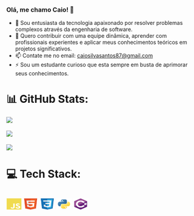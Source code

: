 ### Olá, me chamo Caio! 👋

- 🌱 Sou entusiasta da tecnologia apaixonado por resolver problemas complexos através da engenharia de software.
- 👯 Quero contribuir com uma equipe dinâmica, aprender com profissionais experientes e aplicar meus conhecimentos teóricos em projetos significativos.
- 📫 Contate me no email: caiosilvasantos87@gmail.com
- ⚡ Sou um estudante curioso que esta sempre em busta de aprimorar seus conhecimentos.
# 📊 GitHub Stats:
![](https://github-readme-stats.vercel.app/api?username=caiosantss&theme=dark&hide_border=false&include_all_commits=false&count_private=false)<br/> <br> 
![](https://github-readme-streak-stats.herokuapp.com/?user=caiosantss&theme=dark&hide_border=false)<br/> <br>
![](https://github-readme-stats.vercel.app/api/top-langs/?username=caiosantss&theme=dark&hide_border=false&include_all_commits=false&count_private=false&layout=compact)
 
  # 💻 Tech Stack:
<div style="display: inline_block"><br>
  <img align="center" alt="Caio-Js" height="30" width="40" src="https://raw.githubusercontent.com/devicons/devicon/master/icons/javascript/javascript-plain.svg">
  <img align="center" alt="Caio-HTML" height="30" width="40" src="https://raw.githubusercontent.com/devicons/devicon/master/icons/html5/html5-original.svg">
  <img align="center" alt="Caio-CSS" height="30" width="40" src="https://raw.githubusercontent.com/devicons/devicon/master/icons/css3/css3-original.svg">
  <img align="center" alt="Caio-Python" height="30" width="40" src="https://raw.githubusercontent.com/devicons/devicon/master/icons/python/python-original.svg">
  <img align="center" alt="Caio-Csharp" height="30" width="40" src="https://raw.githubusercontent.com/devicons/devicon/master/icons/csharp/csharp-original.svg">
</div>

